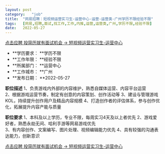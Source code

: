 ```yaml
---
layout:	post
category:	"job"
title:	"网易招聘：短视频运营实习生-运营中心-运营-运营类-广州学历不限经验不限"
tags:	[网易,招聘,面试,找工作,工作,内推,运营,运营类,广州,学历不限,经验不限]
date:	2022-05-27
---
```


[点击应聘 投简历就有面试机会 -> 短视频运营实习生-运营中心](http://mobile.bole.netease.com/bole/boleDetail?id=40513&employeeId=346f03c3cda5f04c&key=all)



- **学历要求： **学历不限
- **工作年限： **经验不限
- **所属部门： **运营中心
- **工作城市： **广州
- **发布日期： **2022-05-27



**职位描述**
1、负责游戏内外部的内容维护，熟悉自媒体运营、内容平台运营  
2、根据游戏运营节奏，制定有创意的内容策划、创作活动等
3、建设与管理游戏KOL，持续提升创作用户及精品内容规模
4、打造创作者的评估体系，参与创作优化，拓展提升内容产能与质量



**职位要求**
1、本科及以上学历，专业不限，每周实习4天及以上者优先
2、游戏爱好者，熟悉永劫无间、哈利手游等网易游戏优先  
3、有内容创作、文案编写、图片处理、视频编辑能力优先
4、具有较强的沟通表达能力，创新意识



[点击应聘 投简历就有面试机会 -> 短视频运营实习生-运营中心](http://mobile.bole.netease.com/bole/boleDetail?id=40513&employeeId=346f03c3cda5f04c&key=all)